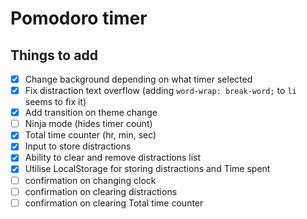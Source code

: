 # Pomodoro timer





## Things to add

* [x] Change background depending on what timer selected
* [x] Fix distraction text overflow (adding `word-wrap: break-word;` to `li` seems to fix it)
* [x] Add transition on theme change
* [ ] Ninja mode (hides timer count)
* [x] Total time counter (hr, min, sec)
* [x] Input to store distractions
* [x] Ability to clear and remove distractions list
* [x] Utilise LocalStorage for storing distractions and Time spent
* [ ] confirmation on changing clock
* [ ] confirmation on clearing distractions
* [ ] confirmation on clearing Total time counter